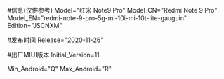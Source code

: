 #信息(仅供参考)
Model="红米 Note9 Pro"
Model_CN="Redmi Note 9 Pro"
Model_EN="redmi-note-9-pro-5g-mi-10i-mi-10t-lite-gauguin"
Edition="JSCNXM"

#发布时间
Release="2020-11-26"

#出厂MIUI版本
Initial_Version=11

Min_Android="Q"
Max_Android="R"
